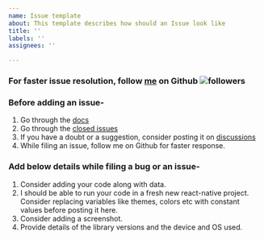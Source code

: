 ```yaml
---
name: Issue template
about: This template describes how should an Issue look like
title: ''
labels: ''
assignees: ''

---
```


### For faster issue resolution, follow [me](https://github.com/Abhinandan-Kushwaha) on Github <img alt="followers" title="Follow me on Github" src="https://img.shields.io/github/followers/Abhinandan-Kushwaha?color=236ad3&style=for-the-badge&logo=github&label=Follow"/>

### Before adding an issue-

1. Go through the [docs](https://gifted-charts.web.app/)
2. Go through the [closed issues](https://github.com/Abhinandan-Kushwaha/react-native-gifted-charts/issues?q=is%3Aissue+is%3Aclosed)
3. If you have a doubt or a suggestion, consider posting it on [discussions](https://github.com/Abhinandan-Kushwaha/react-native-gifted-charts/discussions)
4. While filing an issue, follow me on Github for faster response.

### Add below details while filing a bug or an issue-

1. Consider adding your code along with data.
2. I should be able to run your code in a fresh new react-native project. Consider replacing variables like themes, colors etc with constant values before posting it here.
3. Consider adding a screenshot.
4. Provide details of the library versions and the device and OS used.
